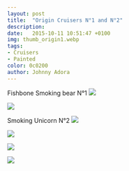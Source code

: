 ```yaml
---
layout: post
title:  "Origin Cruisers N°1 and N°2"
description: 
date:   2015-10-11 10:51:47 +0100
img: thumb_origin1.webp
tags: 
- Cruisers
- Painted
color: 0c0200
author: Johnny Adora
---
```

Fishbone Smoking bear N°1
![]({{site.baseurl}}/images/origin1.webp)

![]({{site.baseurl}}/images/origin2.webp)

Smoking Unicorn N°2
![]({{site.baseurl}}/images/origin3.jpg)

![]({{site.baseurl}}/images/origin4.jpg)

![]({{site.baseurl}}/images/ED_SassyUnicorn.webp)

![]({{site.baseurl}}/images/flipbook-gallery-2.webp)